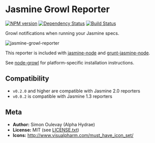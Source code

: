 # Jasmine Growl Reporter

[![NPM version](https://badge.fury.io/js/jasmine-growl-reporter.png)](http://badge.fury.io/js/jasmine-growl-reporter)
[![Dependency Status](https://gemnasium.com/AlphaHydrae/jasmine-growl-reporter.png)](https://gemnasium.com/AlphaHydrae/jasmine-growl-reporter)
[![Build Status](https://secure.travis-ci.org/AlphaHydrae/jasmine-growl-reporter.png)](http://travis-ci.org/AlphaHydrae/jasmine-growl-reporter)

Growl notifications when running your Jasmine specs.

![jasmine-growl-reporter](https://raw.github.com/AlphaHydrae/jasmine-growl-reporter/master/res/screenshot.png)

This reporter is included with [jasmine-node](https://github.com/mhevery/jasmine-node) and [grunt-jasmine-node](https://github.com/jasmine-contrib/grunt-jasmine-node).

See [node-growl](https://github.com/visionmedia/node-growl) for platform-specific installation instructions.

## Compatibility

* `v0.2.0` and higher are compatible with Jasmine 2.0 reporters
* `v0.0.2` is compatible with Jasmine 1.3 reporters

## Meta

* **Author:** Simon Oulevay (Alpha Hydrae)
* **License:** MIT (see [LICENSE.txt](https://raw.github.com/AlphaHydrae/jasmine-growl-reporter/master/LICENSE.txt))
* **Icons:** http://www.visualpharm.com/must_have_icon_set/
